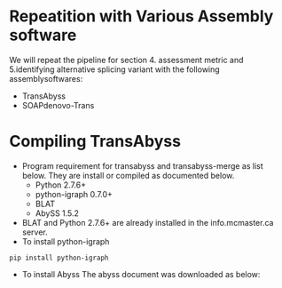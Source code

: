 # Repeatition with Various Assembly software
We will repeat the pipeline for section 4. assessment metric and 5.identifying alternative splicing variant with the following assemblysoftwares:
- TransAbyss
- SOAPdenovo-Trans

# Compiling TransAbyss
- Program requirement for transabyss and transabyss-merge as list below. They are install or compiled as documented below.
  - Python 2.7.6+
  - python-igraph 0.7.0+
  - BLAT
   - AbySS 1.5.2
 - BLAT and Python 2.7.6+ are already installed in the info.mcmaster.ca server.
 - To install python-igraph
 ```
 pip install python-igraph
 ```
 
 - To install Abyss
 The abyss document was downloaded as below:
 ```
 
 ```
 

